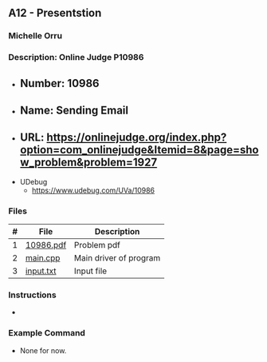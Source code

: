 ## A12 - Presentstion
### Michelle Orru
### Description: Online Judge P10986

- Number: 10986
  - 
- Name: Sending Email
  - 
- URL: https://onlinejudge.org/index.php?option=com_onlinejudge&Itemid=8&page=show_problem&problem=1927
  - 
- UDebug
  - https://www.udebug.com/UVa/10986

### Files

|   #   | File     | Description                      |
| :---: | -------- | -------------------------------- |
|   1   | [10986.pdf](https://github.com/michelle083/4883_ProgTech/blob/main/Assignments/A12/10986.pdf) |  Problem pdf  |
|   2   | [main.cpp](https://github.com/michelle083/4883_ProgTech_Michelle/blob/main/Assignments/A12/main.cpp) | Main driver of program |
|   3   | [input.txt](https://github.com/michelle083/4883_ProgTech_Michelle/blob/main/Assignments/A12/input.txt) | Input file |


### Instructions 

- 

### Example Command

- None for now. 




